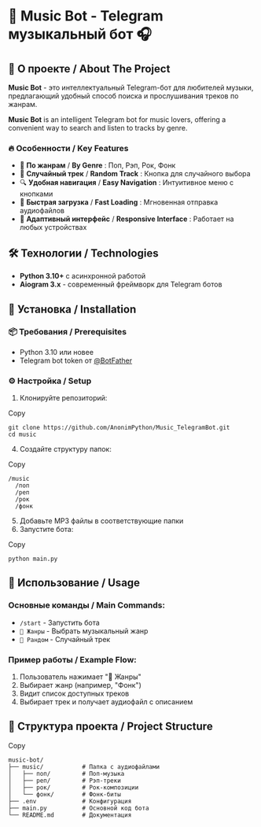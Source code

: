 # 🎵 Music Bot - Telegram музыкальный бот 🎧

## 🌟 О проекте / About The Project

**Music Bot** - это интеллектуальный Telegram-бот для любителей музыки, предлагающий удобный способ поиска и прослушивания треков по жанрам.

**Music Bot** is an intelligent Telegram bot for music lovers, offering a convenient way to search and listen to tracks by genre.

### 🔥 Особенности / Key Features

* 🎵 **По жанрам** /  **By Genre** : Поп, Рэп, Рок, Фонк
* 🎲 **Случайный трек** /  **Random Track** : Кнопка для случайного выбора
* 🔍 **Удобная навигация** /  **Easy Navigation** : Интуитивное меню с кнопками
* 🚀 **Быстрая загрузка** /  **Fast Loading** : Мгновенная отправка аудиофайлов
* 📱 **Адаптивный интерфейс** /  **Responsive Interface** : Работает на любых устройствах

## 🛠 Технологии / Technologies

* **Python 3.10+** с асинхронной работой
* **Aiogram 3.x** - современный фреймворк для Telegram ботов

## 🚀 Установка / Installation

### 📦 Требования / Prerequisites

* Python 3.10 или новее
* Telegram bot token от [@BotFather](https://t.me/BotFather)

### ⚙️ Настройка / Setup

1. Клонируйте репозиторий:

Copy

```
git clone https://github.com/AnonimPython/Music_TelegramBot.git
cd music
```

4. Создайте структуру папок:

Copy

```
/music
  /поп
  /реп
  /рок
  /фонк
```

5. Добавьте MP3 файлы в соответствующие папки
6. Запустите бота:

Copy

```
python main.py
```

## 🎨 Использование / Usage

### Основные команды / Main Commands:

* `/start` - Запустить бота
* `🎵 Жанры` - Выбрать музыкальный жанр
* `🎲 Рандом` - Случайный трек

### Пример работы / Example Flow:

1. Пользователь нажимает "🎵 Жанры"
2. Выбирает жанр (например, "Фонк")
3. Видит список доступных треков
4. Выбирает трек и получает аудиофайл с описанием

## 📂 Структура проекта / Project Structure

Copy

```
music-bot/
├── music/           # Папка с аудиофайлами
│   ├── поп/         # Поп-музыка
│   ├── реп/         # Рэп-треки
│   ├── рок/         # Рок-композиции
│   └── фонк/        # Фонк-биты
├── .env             # Конфигурация
├── main.py          # Основной код бота
└── README.md        # Документация
```
